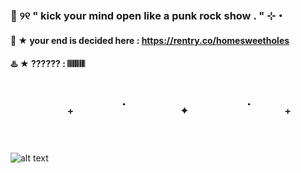 ###  💢 ୨୧  " kick your mind open like a punk rock show . " ⊹・ 
####  📛 ★ your end is decided here : https://rentry.co/homesweetholes
#### ♨️ ★   ?????? : 𝄃𝄃𝄂𝄂𝄀𝄁𝄃𝄂𝄂𝄃 
#  `　　⠀　₊　　　˙　　⠀⠀✦⠀　　　˙　　₊　　⠀　`
![alt text](https://i.pinimg.com/736x/df/8b/a4/df8ba4c50dfd21a4007b2e9c2cbce512.jpg)
<!--
**vitalityz/vitalityz** is a ✨ _special_ ✨ repository because its `README.md` (this file) appears on your GitHub profile.

Here are some ideas to get you started:

- " so, go ahead baby, run your mouth! " 
- links : https://rentry.co/vitalityz
- 👯 I’m looking to collaborate on ...
- 🤔 I’m looking for help with ...
- 💬 Ask me about ...
- 📫 How to reach me: ...
- 😄 Pronouns: ...
- ⚡ Fun fact: ...
-->
